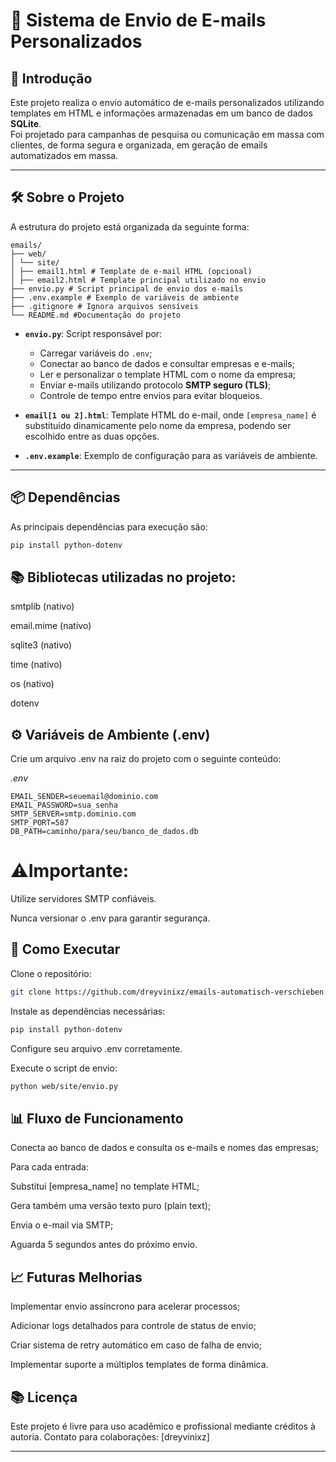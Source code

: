 # 📧 Sistema de Envio de E-mails Personalizados

## 📖 Introdução

Este projeto realiza o envio automático de e-mails personalizados utilizando templates em HTML e informações armazenadas em um banco de dados **SQLite**.  
Foi projetado para campanhas de pesquisa ou comunicação em massa com clientes, de forma segura e organizada, em geração de emails automatizados em massa.

---

## 🛠 Sobre o Projeto

A estrutura do projeto está organizada da seguinte forma:

```brash
emails/ 
├── web/ 
│ └── site/ 
│ ├── email1.html # Template de e-mail HTML (opcional) 
│ ├── email2.html # Template principal utilizado no envio 
├── envio.py # Script principal de envio dos e-mails 
├── .env.example # Exemplo de variáveis de ambiente 
├── .gitignore # Ignora arquivos sensíveis 
└── README.md #Documentação do projeto

```
- **`envio.py`**: Script responsável por:
  - Carregar variáveis do `.env`;
  - Conectar ao banco de dados e consultar empresas e e-mails;
  - Ler e personalizar o template HTML com o nome da empresa;
  - Enviar e-mails utilizando protocolo **SMTP seguro (TLS)**;
  - Controle de tempo entre envios para evitar bloqueios.

- **`email[1 ou 2].html`**: Template HTML do e-mail, onde `[empresa_name]` é substituído dinamicamente pelo nome da empresa, podendo ser escolhido entre as duas opções.

- **`.env.example`**: Exemplo de configuração para as variáveis de ambiente.

---

## 📦 Dependências

As principais dependências para execução são:

```bash
pip install python-dotenv
```

## 📚 Bibliotecas utilizadas no projeto:

smtplib (nativo)

email.mime (nativo)

sqlite3 (nativo)

time (nativo)

os (nativo)

dotenv

## ⚙️ Variáveis de Ambiente (.env)
Crie um arquivo .env na raiz do projeto com o seguinte conteúdo:

*.env*

```
EMAIL_SENDER=seuemail@dominio.com
EMAIL_PASSWORD=sua_senha
SMTP_SERVER=smtp.dominio.com
SMTP_PORT=587
DB_PATH=caminho/para/seu/banco_de_dados.db
```
# ⚠️Importante:

Utilize servidores SMTP confiáveis.

Nunca versionar o .env para garantir segurança.

## 🚀 Como Executar
Clone o repositório:

```bash
git clone https://github.com/dreyvinixz/emails-automatisch-verschieben.git
```

Instale as dependências necessárias:

``` bash
pip install python-dotenv
```

Configure seu arquivo .env corretamente.

Execute o script de envio:

```bash
python web/site/envio.py
```

## 📊 Fluxo de Funcionamento
Conecta ao banco de dados e consulta os e-mails e nomes das empresas;

Para cada entrada:

Substitui [empresa_name] no template HTML;

Gera também uma versão texto puro (plain text);

Envia o e-mail via SMTP;

Aguarda 5 segundos antes do próximo envio.

## 📈 Futuras Melhorias
Implementar envio assíncrono para acelerar processos;

Adicionar logs detalhados para controle de status de envio;

Criar sistema de retry automático em caso de falha de envio;

Implementar suporte a múltiplos templates de forma dinâmica.

## 📚 Licença
Este projeto é livre para uso acadêmico e profissional mediante créditos à autoria.
Contato para colaborações: [dreyvinixz]

---